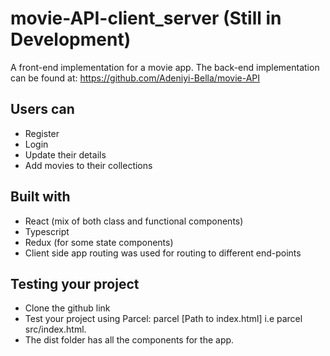 # movie-API-client_server (Still in Development)
A front-end implementation for a movie app. The back-end implementation can be found at: https://github.com/Adeniyi-Bella/movie-API

## Users can
- Register
- Login
- Update their details
- Add movies to their collections

## Built with
- React (mix of both class and functional components)
- Typescript
- Redux (for some state components)
- Client side app routing was used for routing to different end-points


## Testing your project
- Clone the github link
- Test your project using Parcel: parcel [Path to index.html] i.e parcel src/index.html.
- The dist folder has all the components for the app.
